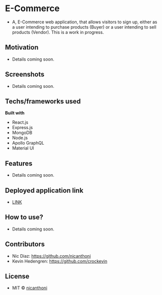 # E-Commerce
- A, E-Commerce web application, that allows visitors to sign up, either as a user intending to purchase products (Buyer) or a user intending to sell products (Vendor). This is a work in progress.

## Motivation
- Details coming soon.

## Screenshots
- Details coming soon.

## Techs/frameworks used

<b>Built with</b>
- React.js
- Express.js
- MongoDB
- Node.js
- Apollo GraphQL
- Material UI

## Features
- Details coming soon.

## Deployed application link
- [LINK](https://e-commerce-j2er.onrender.com/)

## How to use?
- Details coming soon.

## Contributors
- Nic Diaz: https://github.com/nicanthoni
- Kevin Hedengren: https://github.com/crockevin

## License
- MIT © [nicanthoni]()